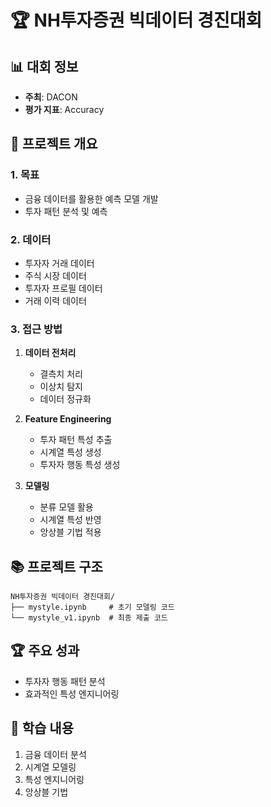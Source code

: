 # 🏆 NH투자증권 빅데이터 경진대회

## 📊 대회 정보
- **주최**: DACON
- **평가 지표**: Accuracy

## 🎯 프로젝트 개요
### 1. 목표
- 금융 데이터를 활용한 예측 모델 개발
- 투자 패턴 분석 및 예측

### 2. 데이터
- 투자자 거래 데이터
- 주식 시장 데이터
- 투자자 프로필 데이터
- 거래 이력 데이터

### 3. 접근 방법
1. **데이터 전처리**
   - 결측치 처리
   - 이상치 탐지
   - 데이터 정규화

2. **Feature Engineering**
   - 투자 패턴 특성 추출
   - 시계열 특성 생성
   - 투자자 행동 특성 생성

3. **모델링**
   - 분류 모델 활용
   - 시계열 특성 반영
   - 앙상블 기법 적용

## 📚 프로젝트 구조
```
NH투자증권 빅데이터 경진대회/
├── mystyle.ipynb     # 초기 모델링 코드
└── mystyle_v1.ipynb  # 최종 제출 코드
```

## 🏆 주요 성과
- 투자자 행동 패턴 분석
- 효과적인 특성 엔지니어링

## 📝 학습 내용
1. 금융 데이터 분석
2. 시계열 모델링
3. 특성 엔지니어링
4. 앙상블 기법 